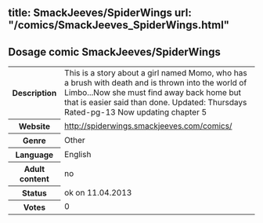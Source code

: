 title: SmackJeeves/SpiderWings
url: "/comics/SmackJeeves_SpiderWings.html"
---
Dosage comic SmackJeeves/SpiderWings
-----------------------------------------

<table class="comicinfo">
<tr>
<th>Description</th><td>This is a story about a girl named Momo, who has a brush with death and is thrown into the world of Limbo...Now she must find away back home but that is easier said than done. Updated: Thursdays Rated-pg-13 Now updating chapter 5</td>
</tr>
<tr>
<th>Website</th><td><a href="http://spiderwings.smackjeeves.com/comics/">http://spiderwings.smackjeeves.com/comics/</a></td>
</tr>
<tr>
<th>Genre</th><td>Other</td>
</tr>
<tr>
<th>Language</th><td>English</td>
</tr>
<tr>
<th>Adult content</th><td>no</td>
</tr>
<tr>
<th>Status</th><td>ok on 11.04.2013</td>
</tr>
<tr>
<th>Votes</th><td>0</div></td>
</tr>
</table>
